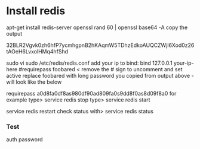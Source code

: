 # Install redis


apt-get install redis-server
openssl rand 60 | openssl base64 -A
copy the output

32BLR2Vgvk0zh6hfP7ycmhgpnB2hKAqmW5TDhzEdkoAUQCZWjl6Xod0z26tAOeH6LvxolHMq4hfShd

sudo vi
sudo /etc/redis/redis.conf
add your ip to bind:
bind 127.0.0.1 your-ip-here
#requirepass foobared  < remove the # sign to uncomment and set active
replace foobared with long password you copied from output above
	-will look like the below
	
requirepass a0d8fa0df8as980df90ad809fa0s9dd8f0as8d09f8a0 for example
type> service redis stop
type> service redis start

service redis restart
check status with> service redis status

### Test 
auth password
